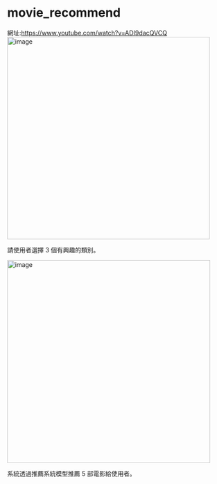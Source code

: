 # movie_recommend

網址:https://www.youtube.com/watch?v=ADI9dacQVCQ
<img width="467" alt="image" src="https://user-images.githubusercontent.com/87699256/209439674-91af24b2-ce5a-48df-93a9-748429f6ffaa.png">


請使用者選擇 3 個有興趣的類別。

<img width="468" alt="image" src="https://user-images.githubusercontent.com/87699256/209439681-a433cd94-6e52-46f7-ae70-241a78905663.png">


系統透過推薦系統模型推薦 5 部電影給使用者。
